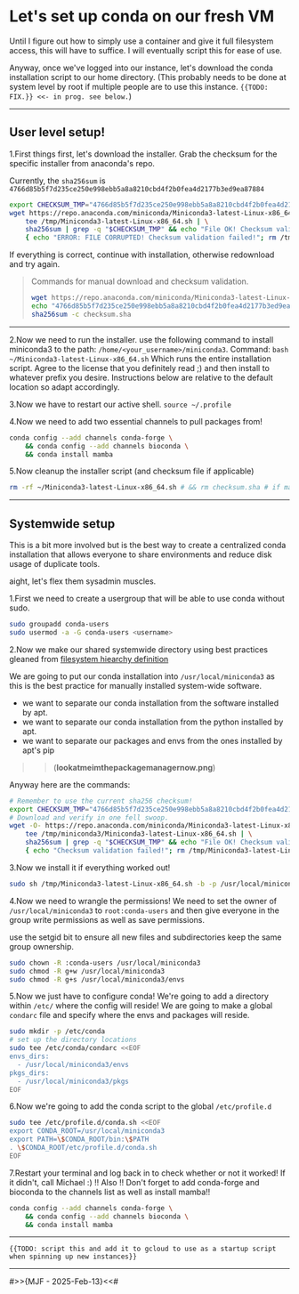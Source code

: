 # Let's set up conda on our fresh VM
Until I figure out how to simply use a container and give it full filesystem access, this will have to suffice. I will eventually script this for ease of use.

Anyway, once we've logged into our instance, let's download the conda installation script to our home directory. (This probably needs to be done at system level by root if multiple people are to use this instance. `{{TODO: FIX.}} <<- in prog. see below.`)

***
## User level setup!
1.First things first, let's download the installer. Grab the checksum for the specific installer from anaconda's repo.

Currently, the `sha256sum` is `4766d85b5f7d235ce250e998ebb5a8a8210cbd4f2b0fea4d2177b3ed9ea87884`

```bash
export CHECKSUM_TMP="4766d85b5f7d235ce250e998ebb5a8a8210cbd4f2b0fea4d2177b3ed9ea87884"
wget https://repo.anaconda.com/miniconda/Miniconda3-latest-Linux-x86_64.sh -O- | \
    tee /tmp/Miniconda3-latest-Linux-x86_64.sh | \
    sha256sum | grep -q "$CHECKSUM_TMP" && echo "File OK! Checksum valid." || \
    { echo "ERROR: FILE CORRUPTED! Checksum validation failed!"; rm /tmp/Miniconda3-latest-Linux-x86_64.sh; exit 1; }
```

If everything is correct, continue with installation, otherwise redownload and try again.
> Commands for manual download and checksum validation.
> ```bash
> wget https://repo.anaconda.com/miniconda/Miniconda3-latest-Linux-x86_64.sh
> echo "4766d85b5f7d235ce250e998ebb5a8a8210cbd4f2b0fea4d2177b3ed9ea87884 Miniconda3-latest-Linux-x86_64.sh" >checksum.sha
> sha256sum -c checksum.sha
> ```

***
2.Now we need to run the installer. use the following command to install miniconda3 to the path: `/home/<your_username>/miniconda3`.
Command:
`bash ~/Miniconda3-latest-Linux-x86_64.sh`
Which runs the entire installation script. Agree to the license that you definitely read ;) and then install to whatever prefix you desire. Instructions below are relative to the default location so adapt accordingly.

3.Now we have to restart our active shell.
`source ~/.profile`

4.Now we need to add two essential channels to pull packages from!

```bash
conda config --add channels conda-forge \
    && conda config --add channels bioconda \
    && conda install mamba
```
5.Now cleanup the installer script (and checksum file if applicable)

```bash
rm -rf ~/Miniconda3-latest-Linux-x86_64.sh # && rm checksum.sha # if manually checked from above
```

***

## Systemwide setup

This is a bit more involved but is the best way to create a centralized conda installation that allows everyone to share environments and reduce disk usage of duplicate tools.

aight, let's flex them sysadmin muscles.

1.First we need to create a usergroup that will be able to use conda without sudo.

```bash
sudo groupadd conda-users
sudo usermod -a -G conda-users <username>
```

2.Now we make our shared systemwide directory using best practices gleaned from [filesystem hiearchy definition](https://en.wikipedia.org/wiki/Filesystem_Hierarchy_Standard)

We are going to put our conda installation into `/usr/local/miniconda3` as this is the best practice for manually installed system-wide software.

- we want to separate our conda installation from the software installed by apt.
- we want to separate our conda installation from the python installed by apt.
- we want to separate our packages and envs from the ones installed by apt's pip

>>(**lookatmeimthepackagemanagernow.png**)

Anyway here are the commands:

```bash
# Remember to use the current sha256 checksum!
export CHECKSUM_TMP="4766d85b5f7d235ce250e998ebb5a8a8210cbd4f2b0fea4d2177b3ed9ea87884"
# Download and verify in one fell swoop.
wget -O- https://repo.anaconda.com/miniconda/Miniconda3-latest-Linux-x86_64.sh | \
    tee /tmp/miniconda3/Miniconda3-latest-Linux-x86_64.sh | \
    sha256sum | grep -q "$CHECKSUM_TMP" && echo "File OK! Checksum valid." || \
    { echo "Checksum validation failed!"; rm /tmp/Miniconda3-latest-Linux-x86_64.sh; exit 1; }
```

3.Now we install it if everything worked out!

```bash
sudo sh /tmp/Miniconda3-latest-Linux-x86_64.sh -b -p /usr/local/miniconda3
```

4.Now we need to wrangle the permissions!
We need to set the owner of `/usr/local/miniconda3` to `root:conda-users` and then give everyone in the group write permissions as well as save permissions.

use the setgid bit to ensure all new files and subdirectories keep the same group ownership.

```bash
sudo chown -R :conda-users /usr/local/miniconda3
sudo chmod -R g+w /usr/local/miniconda3
sudo chmod -R g+s /usr/local/miniconda3/envs
```

5.Now we just have to configure conda!
We're going to add a directory within `/etc/` where the config will reside!
We are going to make a global `condarc` file and specify where the envs and packages will reside.

```bash
sudo mkdir -p /etc/conda
# set up the directory locations
sudo tee /etc/conda/condarc <<EOF
envs_dirs:
  - /usr/local/miniconda3/envs
pkgs_dirs:
  - /usr/local/miniconda3/pkgs
EOF
```

6.Now we're going to add the conda script to the global `/etc/profile.d`

```bash
sudo tee /etc/profile.d/conda.sh <<EOF
export CONDA_ROOT=/usr/local/miniconda3
export PATH=\$CONDA_ROOT/bin:\$PATH
. \$CONDA_ROOT/etc/profile.d/conda.sh
EOF
```

7.Restart your terminal and log back in to check whether or not it worked! If it didn't, call Michael :)
!! Also !!
Don't forget to add conda-forge and bioconda to the channels list as well as install mamba!!

```bash
conda config --add channels conda-forge \
    && conda config --add channels bioconda \
    && conda install mamba
```

***
`{{TODO: script this and add it to gcloud to use as a startup script when spinning up new instances}}`
***
#>>{MJF - 2025-Feb-13}<<#